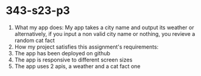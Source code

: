 # 343-s23-p3
1. What my app does:
My app takes a city name and output its weather or alternatively, if you input a non valid city name or nothing, you revieve a random cat fact
2. How my project satisfies this assignment's requirements:
1. The app has been deployed on github
2. The app is responsive to different screen sizes
3. The app uses 2 apis, a weather and a cat fact one
